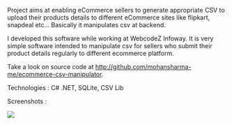 Project aims at enabling eCommerce sellers to generate appropriate CSV to upload their products details to different eCommerce sites like flipkart, snapdeal etc… Basically it manipulates csv at backend.

I developed this software while working at WebcodeZ Infoway. It is very simple software intended to manipulate csv for sellers who submit their product details regularly to different ecommerce platform.

Take a look on source code at http://github.com/mohansharma-me/ecommerce-csv-manipulator.

Technologies : C# .NET, SQLite, CSV Lib

Screenshots :

![](https://i2.wp.com/mohansharma.me/wp-content/uploads/2016/06/CSVManip.png?w=696&h=583&crop)
